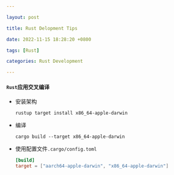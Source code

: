 ```yaml
---

layout: post

title: Rust Delopment Tips

date: 2022-11-15 18:28:20 +0800

tags: [Rust]

categories: Rust Development

---
```




#### `Rust`应用交叉编译

- 安装架构

  ```shell
  rustup target install x86_64-apple-darwin
  ```

- 编译

  ```shell
  cargo build --target x86_64-apple-darwin
  ```

- 使用配置文件`.cargo/config.toml`

  ```toml
  [build]
  target = ["aarch64-apple-darwin", "x86_64-apple-darwin"]
  ```

  
